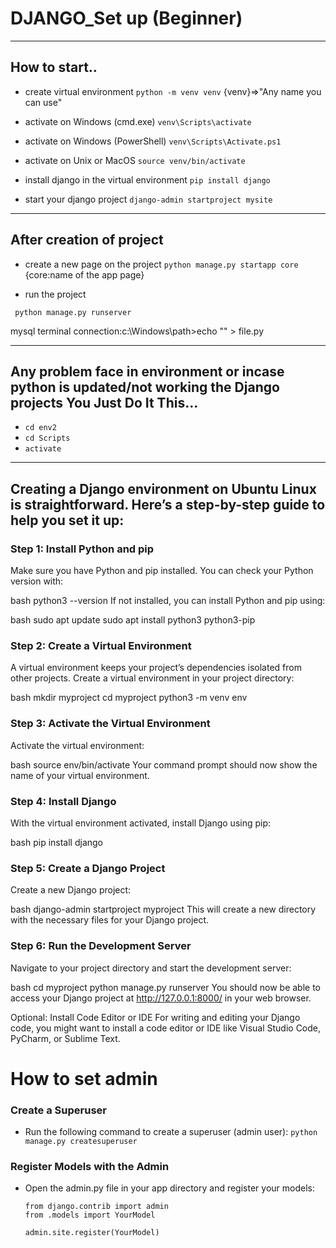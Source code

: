 
# DJANGO_Set up (Beginner) 
-----------------------

## How to start..
- create virtual environment ` python -m venv venv ` {venv}=>"Any name you can use"

- activate on Windows (cmd.exe)
``` venv\Scripts\activate ```

-  activate on Windows (PowerShell)
` venv\Scripts\Activate.ps1 `

-  activate on Unix or MacOS
``` source venv/bin/activate ```

- install django in the virtual environment
``` pip install django ```

- start your django project
``` django-admin startproject mysite ```


---------------------
## After creation of project

- create a new page on the project
` python manage.py startapp core ` {core:name of the app page}

 - run the project
```
 python manage.py runserver

 ```

mysql terminal connection:c:\Windows\path>echo "" > file.py



-------------------

## Any problem face in environment or incase  python is updated/not working the Django projects You Just Do It This...

- ```cd env2```
- ```cd Scripts```
- ```activate```

-----------------------
## Creating a Django environment on Ubuntu Linux is straightforward. Here’s a step-by-step guide to help you set it up:

### Step 1: Install Python and pip
Make sure you have Python and pip installed. You can check your Python version with:

bash
python3 --version
If not installed, you can install Python and pip using:

bash
sudo apt update
sudo apt install python3 python3-pip
### Step 2: Create a Virtual Environment
A virtual environment keeps your project’s dependencies isolated from other projects. Create a virtual environment in your project directory:

bash
mkdir myproject
cd myproject
python3 -m venv env
### Step 3: Activate the Virtual Environment
Activate the virtual environment:

bash
source env/bin/activate
Your command prompt should now show the name of your virtual environment.

### Step 4: Install Django
With the virtual environment activated, install Django using pip:

bash
pip install django
### Step 5: Create a Django Project
Create a new Django project:

bash
django-admin startproject myproject
This will create a new directory with the necessary files for your Django project.

### Step 6: Run the Development Server
Navigate to your project directory and start the development server:

bash
cd myproject
python manage.py runserver
You should now be able to access your Django project at http://127.0.0.1:8000/ in your web browser.

Optional: Install Code Editor or IDE
For writing and editing your Django code, you might want to install a code editor or IDE like Visual Studio Code, PyCharm, or Sublime Text.

# How to set admin
### Create a Superuser
- Run the following command to create a superuser (admin user):
`` python manage.py createsuperuser ``
### Register Models with the Admin
- Open the admin.py file in your app directory and register your models:
  ```
  from django.contrib import admin
  from .models import YourModel

  admin.site.register(YourModel)
```

